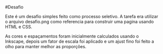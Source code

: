 #Desafio

Este é um desafio simples feito como processo seletivo. A tarefa era utilizar o arquivo desafio.png como referencia para construir uma pagina usando HTML e CSS.

As cores e espaçamentos foram inicialmente calculados usando o Inkscape, depois um fator de escala foi aplicado e um ajust fino foi feito a olho para manter melhor as proporções.
